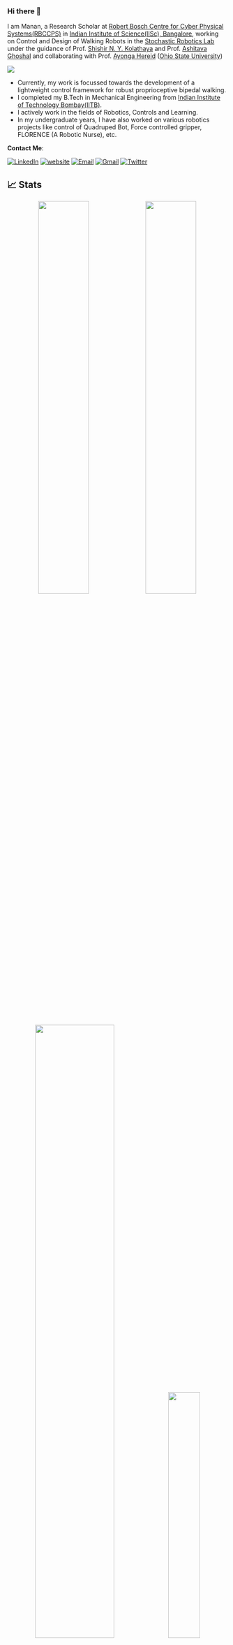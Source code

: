 
 


### Hi there 👋

I am Manan, a Research Scholar at [Robert Bosch Centre for Cyber Physical Systems(RBCCPS)](https://cps.iisc.ac.in/) in [Indian Institute of Science(IISc), Bangalore](http://iisc.ac.in/), working on Control and Design of Walking Robots in the [Stochastic Robotics Lab](http://www.stochlab.com/) under the guidance of Prof. [Shishir N. Y. Kolathaya](http://www.shishirny.com/) and Prof. [Ashitava Ghoshal](https://mecheng.iisc.ac.in/people/ashitava-ghosal/) and collaborating with Prof. [Ayonga Hereid](https://mae.osu.edu/people/hereid.1) ([Ohio State University](https://engineering.osu.edu/))

<img align="center" src="https://github.com/tayalmanan28/tayalmanan28/blob/main/robo.gif">

- Currently, my work is focussed towards the development of a lightweight control framework for robust proprioceptive bipedal walking.
- I completed my B.Tech in Mechanical Engineering from [Indian Institute of Technology Bombay(IITB)](https://www.iitb.ac.in/). 
- I actively work in the fields of Robotics, Controls and Learning. 
- In my undergraduate years, I have also worked on various robotics projects like control of Quadruped Bot, Force controlled gripper, FLORENCE (A Robotic Nurse), etc.



**Contact Me**:

[![LinkedIn](https://img.shields.io/badge/LinkedIn-blue?style=for-the-badge&logo=Linkedin&logoColor=white)](https://www.linkedin.com/in/manan-tayal/)
[![website](https://img.shields.io/badge/website-red?style=for-the-badge&logo=Website&logoColor=white)](https://tayalmanan28.github.io)
[![Email](https://img.shields.io/badge/Email-blue?style=for-the-badge&logo=email&logoColor=white)](mailto:manantayal@iisc.ac.in)
[![Gmail](https://img.shields.io/badge/Gmail-red?style=for-the-badge&logo=gmail&logoColor=white)](mailto:robotics.tayalmanan@gmail.com)
[![Twitter](https://img.shields.io/badge/Twitter-blue?style=for-the-badge&logo=twitter&logoColor=white)](https://twitter.com/tayalmanan28)



## 📈 Stats
<p align="center">
  <img width="48%" src="https://github-readme-stats.vercel.app/api?username=tayalmanan28&show_icons=true&theme=onedark">
  <img width="48%" src="https://github-readme-streak-stats.herokuapp.com/?user=tayalmanan28&theme=onedark">
  
</p>

<!---
![tayalmanan28's github stats](https://github-readme-stats.vercel.app/api?username=tayalmanan28&show_icons=true&theme=onedark)
![tayalmanan28's github stats](https://github-readme-streak-stats.herokuapp.com/?user=tayalmanan28&theme=onedark)
![tayalmanan28's github stats](https://github-readme-stats.vercel.app/api/top-langs/?username=tayalmanan28&layout=compact&theme=onedark)
--->



<p align="center">
  <img width="60%" src="https://activity-graph.herokuapp.com/graph?username=tayalmanan28&theme=rogue">
  <img width="38%" src="https://github-readme-stats.vercel.app/api/top-langs/?username=tayalmanan28&layout=compact&theme=onedark">
</p>
